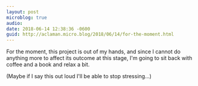 ```yaml
---
layout: post
microblog: true
audio: 
date: 2018-06-14 12:38:36 -0600
guid: http://aclaman.micro.blog/2018/06/14/for-the-moment.html
---
```

For the moment, this project is out of my hands, and since I cannot do anything more to affect its outcome at this stage, I'm going to sit back with coffee and a book and relax a bit.

(Maybe if I say this out loud I'll be able to stop stressing…)
